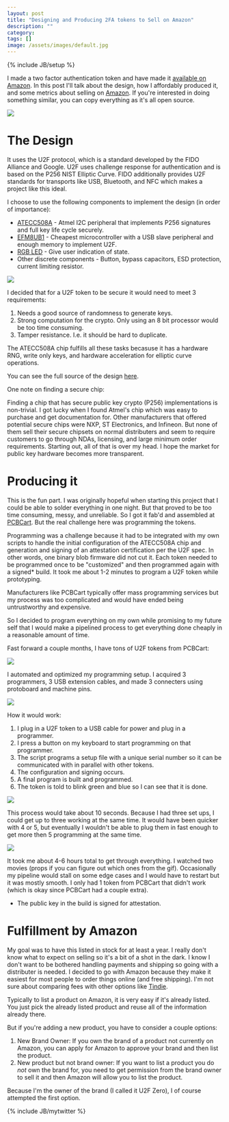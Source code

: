 ```yaml
---
layout: post
title: "Designing and Producing 2FA tokens to Sell on Amazon"
description: ""
category:
tags: []
image: /assets/images/default.jpg
---
```

{% include JB/setup %}

I made a two factor authentication token and have made it [available on Amazon](https://www.amazon.com/U2F-Zero/dp/B01L9DUPK6/).
In this post I'll talk about the design, how I affordably produced it, and some
metrics about selling on [Amazon](https://www.amazon.com/U2F-Zero/dp/B01L9DUPK6/).  If you're interested in doing something similar,
you can copy everything as it's all open source.

![](/assets/images/u2f/crab_bowl.jpg)

# The Design

It uses the U2F protocol, which is a standard developed by the FIDO Alliance and Google.
U2F uses challenge response for authentication and is based on the P256 NIST Elliptic Curve.
FIDO additionally provides U2F standards for transports like USB, Bluetooth, and NFC which
makes a project like this ideal.

I choose to use the following components to implement the design (in order of importance):

* [ATECC508A](http://www.digikey.com/product-detail/en/atmel/ATECC508A-SSHDA-B/ATECC508A-SSHDA-B-ND/5213053) - Atmel I2C peripheral that implements P256 signatures and full key life cycle securely.
* [EFM8UB1](http://www.digikey.com/product-detail/en/silicon-labs/EFM8UB11F16G-C-QSOP24/336-3411-5-ND/5592439)   - Cheapest microcontroller with a USB slave peripheral and enough memory to implement U2F.
* [RGB LED](http://www.digikey.com/product-detail/en/LTST-C19HE1WT/160-2162-1-ND/4866310)   - Give user indication of state.
* Other discrete components - Button, bypass capacitors, ESD protection, current limiting resistor.

![](/assets/images/u2f/u2fzero.jpg)

I decided that for a U2F token to be secure it would need to meet 3 requirements:

1. Needs a good source of randomness to generate keys.
2. Strong computation for the crypto.  Only using an 8 bit processor would be too time consuming.
3. Tamper resistance.  I.e. it should be hard to duplicate.

The ATECC508A chip fulfills all these tasks becasuse it has a hardware RNG, write only keys, and hardware
acceleration for elliptic curve operations.

You can see the full source of the design [here](https://github.com/conorpp/u2f-zero).

One note on finding a secure chip: 

Finding a chip that has secure public key crypto (P256) implementations is non-trivial.  I got
lucky when I found Atmel's chip which was easy to purchase and get documentation for.  Other manufacturers
that offered potential secure chips were NXP, ST Electronics, and Infineon.  But none of them sell their secure
chipsets on normal distributers and seem to require customers to go through NDAs, licensing, and large minimum order
requirements.  Starting out, all of that is over my head.  I hope the market for public key hardware becomes more transparent.


# Producing it

This is the fun part.  I was originally hopeful when starting this project that I could be able to
solder everything in one night.  But that proved to be too time consuming, messy, and unreliable.  So
I got it fab'd and assembled at [PCBCart](http://www.pcbcart.com/).  But the real challenge here was programming
the tokens.

Programming was a challenge because it had to be integrated with my own scripts to handle the initial configuration
of the ATECC508A chip and generation and signing of an attestation certification per the U2F spec.  In other words,
one binary blob firmware did not cut it.  Each token needed to be programmed once to be "customized" and then programmed
again with a signed* build.  It took me about 1-2 minutes to program a U2F token while prototyping.

Manufacturers like PCBCart typically offer mass programming services but my process was too complicated and would
have ended being untrustworthy and expensive.

So I decided to program everything on my own while promising to my future self that I would make a pipelined process to
get everything done cheaply in a reasonable amount of time.

Fast forward a couple months, I have tons of U2F tokens from PCBCart:

![](/assets/images/u2f/box.jpg)

I automated and optimized my programming setup.  I acquired 3 programmers, 3 USB extension cables, and made 3
connecters using protoboard and machine pins.

![](/assets/images/u2f/mounted.jpg)

How it would work:

1. I plug in a U2F token to a USB cable for power and plug in a programmer.
2. I press a button on my keyboard to start programming on that programmer.
3. The script programs a setup file with a unique serial number so it can
be communicated with in parallel with other tokens.
4. The configuration and signing occurs.
5. A final program is built and programmed.
6. The token is told to blink green and blue so I can see that it is done.

![](/assets/images/u2f/leds.jpg)

This process would take about 10 seconds.  Because I had three set ups, I could
get up to three working at the same time.  It would have been quicker with 4 or 5, but
eventually I wouldn't be able to plug them in fast enough to get more then 5 programming
at the same time.

![](/assets/images/u2f/programming_long.gif)

It took me about 4-6 hours total to get through everything.  I watched two
movies (props if you can figure out which ones from the gif).  Occasionally my
pipeline would stall on some edge cases and I would have to restart but it was
mostly smooth.  I only had 1 token from PCBCart that didn't work (which is okay
since PCBCart had a couple extra).


* The public key in the build is signed for attestation.

# Fulfillment by Amazon

My goal was to have this listed in stock for at least a year.  I really don't
know what to expect on selling so it's a bit of a shot in the dark.  I know I don't
want to be bothered handling payments and shipping so going with a distributer is
needed.  I decided to go with Amazon because they make it easiest for most people
to order things online (and free shipping).  I'm not sure about comparing fees with other
options like [Tindie](https://www.tindie.com/).

Typically to list a product on Amazon, it is very easy if it's already listed.  You just
pick the already listed product and reuse all of the information already there.

But if you're adding a new product, you have to consider a couple options:

1. New Brand Owner:  If you own the brand of a product not currently on Amazon,
you can apply for Amazon to approve your brand and then list the product.
2. New product but not brand owner:  If you want to list a product you do *not* own
the brand for, you need to get permission from the brand owner to sell it and then Amazon
will allow you to list the product.

Because I'm the owner of the brand (I called it U2F Zero), I of course attempted the first option.






{% include JB/mytwitter %}
